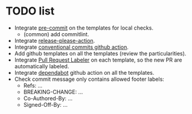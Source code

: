 # TODO list

- Integrate [pre-commit](https://pre-commit.com/)
  on the templates for local checks.
  - (common) add commitlint.
- Integrate [release-please-action](https://github.com/marketplace/actions/release-please-action).
- Integrate [conventional commits github action](https://github.com/marketplace/actions/conventional-commits-action).
- Add github templates on all the templates (review the particularities).
- Integrate [Pull Request Labeler](https://github.com/marketplace/actions/labeler)
  on each template, so the new PR are automatically labeled.
- Integrate [dependabot](https://docs.github.com/en/code-security/getting-started/dependabot-quickstart-guide)
  github action on all the templates.
- Check commit message only contains allowed footer labels:
  - Refs: ...
  - BREAKING-CHANGE: ...
  - Co-Authored-By: ...
  - Signed-Off-By: ...

